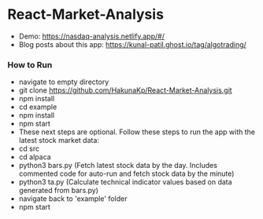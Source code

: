 ﻿# React-Market-Analysis

- Demo: https://nasdaq-analysis.netlify.app/#/
- Blog posts about this app: https://kunal-patil.ghost.io/tag/algotrading/

### How to Run
- navigate to empty directory
- git clone https://github.com/HakunaKp/React-Market-Analysis.git
- npm install
- cd example
- npm install
- npm start
- These next steps are optional. Follow these steps to run the app with the latest stock market data:
- cd src
- cd alpaca
- python3 bars.py (Fetch latest stock data by the day. Includes commented code for auto-run and fetch stock data by the minute)
- python3 ta.py (Calculate technical indicator values based on data generated from bars.py)
- navigate back to 'example' folder
- npm start
